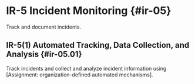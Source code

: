 # IR-5 Incident Monitoring {#ir-05}

Track and document incidents.

## IR-5(1) Automated Tracking, Data Collection, and Analysis {#ir-05.01}

Track incidents and collect and analyze incident information using [Assignment: organization-defined automated mechanisms].

